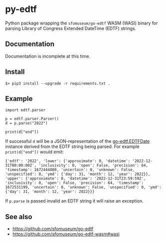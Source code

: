 # py-edtf

Python package wrapping the `sfomuseum/go-edtf` WASM (WASI) binary for parsing Library of Congress Extended DateTime (EDTF) strings.

## Documentation

Documentation is incomplete at this time.

## Install

```
$> pip3 install --upgrade -r requirements.txt .
```

## Example

```
import edtf.parser

p = edtf.parser.Parser()
d = p.parse("2022")

print(d["end"])
```

If successful `d` will be a JSON-representation of the [go-edtf.EDTFDate](https://pkg.go.dev/github.com/sfomuseum/go-edtf#EDTFDate) instance derived from the EDTF string being parsed. For example `print(d["end"])` would emit:

```
{'edtf': '2022', 'lower': {'approximate': 0, 'datetime': '2022-12-31T00:00:00Z', 'inclusivity': 0, 'open': False, 'precision': 64, 'timestamp': 1672444800, 'uncertain': 0, 'unknown': False, 'unspecified': 0, 'ymd': {'day': 31, 'month': 12, 'year': 2022}}, 'upper': {'approximate': 0, 'datetime': '2022-12-31T23:59:59Z', 'inclusivity': 0, 'open': False, 'precision': 64, 'timestamp': 1672531199, 'uncertain': 0, 'unknown': False, 'unspecified': 0, 'ymd': {'day': 31, 'month': 12, 'year': 2022}}}
```

If `p.parse` is passed invalid an EDTF string it will raise an exception.

## See also

* https://github.com/sfomuseum/go-edtf
* https://github.com/sfomuseum/go-edtf-wasm#wasi